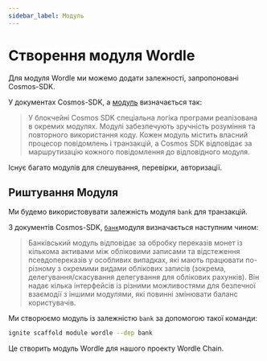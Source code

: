 ```yaml
---
sidebar_label: Модуль
---
```


# Створення модуля Wordle

Для модуля Wordle ми можемо додати залежності, запропоновані Cosmos-SDK.

У документах Cosmos-SDK, a [ модуль](https://docs.ignite.com/guide/nameservice#cosmos-sdk-modules) визначається так:

> У блокчейні Cosmos SDK спеціальна логіка програми реалізована в окремих модулях. Модулі забезпечують зручність розуміння та повторного використання коду. Кожен модуль містить власний процесор повідомлень і транзакцій, а Cosmos SDK відповідає за маршрутизацію кожного повідомлення до відповідного модуля.

Існує багато модулів для слешування, перевірки, авторизації.

## Риштування Модуля

Ми будемо використовувати залежність модуля `bank` для транзакцій.

З документів Cosmos-SDK, [`банк`](https://docs.cosmos.network/master/modules/bank/)модуля визначається наступним чином:

> Банківський модуль відповідає за обробку переказів монет із кількома активами між обліковими записами та відстеження псевдопереказів у особливих випадках, які мають працювати по-різному з окремими видами облікових записів (зокрема, делегування/скасування делегування для облікових рахунків). Він надає кілька інтерфейсів із різними можливостями для безпечної взаємодії з іншими модулями, які повинні змінювати баланс користувачів.

Ми створюємо модуль із залежністю `bank` за допомогою такої команди:

```sh
ignite scaffold module wordle --dep bank
```

Це створить модуль Wordle для нашого проекту Wordle Chain.
